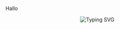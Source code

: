 Hallo


<div align="center">
  
![Typing SVG](https://readme-typing-svg.demolab.com?font=Fira+Code&duration=3000&pause=1000&center=true&vCenter=true&width=440&lines=Technik+mit+Seele.;Ordnung+mit+Zukunft.;Ich+gehe+meinen+Weg.)

</div>


